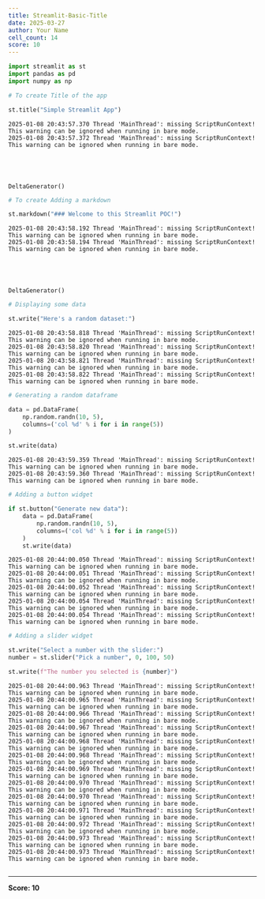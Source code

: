 ```yaml
---
title: Streamlit-Basic-Title
date: 2025-03-27
author: Your Name
cell_count: 14
score: 10
---
```


```python
import streamlit as st
import pandas as pd
import numpy as np
```


```python
# To create Title of the app
```


```python
st.title("Simple Streamlit App")
```

    2025-01-08 20:43:57.370 Thread 'MainThread': missing ScriptRunContext! This warning can be ignored when running in bare mode.
    2025-01-08 20:43:57.372 Thread 'MainThread': missing ScriptRunContext! This warning can be ignored when running in bare mode.





    DeltaGenerator()




```python
# To create Adding a markdown
```


```python
st.markdown("### Welcome to this Streamlit POC!")
```

    2025-01-08 20:43:58.192 Thread 'MainThread': missing ScriptRunContext! This warning can be ignored when running in bare mode.
    2025-01-08 20:43:58.194 Thread 'MainThread': missing ScriptRunContext! This warning can be ignored when running in bare mode.





    DeltaGenerator()




```python
# Displaying some data
```


```python
st.write("Here's a random dataset:")
```

    2025-01-08 20:43:58.818 Thread 'MainThread': missing ScriptRunContext! This warning can be ignored when running in bare mode.
    2025-01-08 20:43:58.820 Thread 'MainThread': missing ScriptRunContext! This warning can be ignored when running in bare mode.
    2025-01-08 20:43:58.821 Thread 'MainThread': missing ScriptRunContext! This warning can be ignored when running in bare mode.
    2025-01-08 20:43:58.822 Thread 'MainThread': missing ScriptRunContext! This warning can be ignored when running in bare mode.



```python
# Generating a random dataframe
```


```python
data = pd.DataFrame(
    np.random.randn(10, 5),
    columns=('col %d' % i for i in range(5))
)

st.write(data)
```

    2025-01-08 20:43:59.359 Thread 'MainThread': missing ScriptRunContext! This warning can be ignored when running in bare mode.
    2025-01-08 20:43:59.360 Thread 'MainThread': missing ScriptRunContext! This warning can be ignored when running in bare mode.



```python
# Adding a button widget
```


```python
if st.button("Generate new data"):
    data = pd.DataFrame(
        np.random.randn(10, 5),
        columns=('col %d' % i for i in range(5))
    )
    st.write(data)
```

    2025-01-08 20:44:00.050 Thread 'MainThread': missing ScriptRunContext! This warning can be ignored when running in bare mode.
    2025-01-08 20:44:00.051 Thread 'MainThread': missing ScriptRunContext! This warning can be ignored when running in bare mode.
    2025-01-08 20:44:00.052 Thread 'MainThread': missing ScriptRunContext! This warning can be ignored when running in bare mode.
    2025-01-08 20:44:00.054 Thread 'MainThread': missing ScriptRunContext! This warning can be ignored when running in bare mode.
    2025-01-08 20:44:00.054 Thread 'MainThread': missing ScriptRunContext! This warning can be ignored when running in bare mode.



```python
# Adding a slider widget
```


```python
st.write("Select a number with the slider:")
number = st.slider("Pick a number", 0, 100, 50)

st.write(f"The number you selected is {number}")
```

    2025-01-08 20:44:00.963 Thread 'MainThread': missing ScriptRunContext! This warning can be ignored when running in bare mode.
    2025-01-08 20:44:00.965 Thread 'MainThread': missing ScriptRunContext! This warning can be ignored when running in bare mode.
    2025-01-08 20:44:00.966 Thread 'MainThread': missing ScriptRunContext! This warning can be ignored when running in bare mode.
    2025-01-08 20:44:00.967 Thread 'MainThread': missing ScriptRunContext! This warning can be ignored when running in bare mode.
    2025-01-08 20:44:00.968 Thread 'MainThread': missing ScriptRunContext! This warning can be ignored when running in bare mode.
    2025-01-08 20:44:00.968 Thread 'MainThread': missing ScriptRunContext! This warning can be ignored when running in bare mode.
    2025-01-08 20:44:00.969 Thread 'MainThread': missing ScriptRunContext! This warning can be ignored when running in bare mode.
    2025-01-08 20:44:00.970 Thread 'MainThread': missing ScriptRunContext! This warning can be ignored when running in bare mode.
    2025-01-08 20:44:00.970 Thread 'MainThread': missing ScriptRunContext! This warning can be ignored when running in bare mode.
    2025-01-08 20:44:00.971 Thread 'MainThread': missing ScriptRunContext! This warning can be ignored when running in bare mode.
    2025-01-08 20:44:00.972 Thread 'MainThread': missing ScriptRunContext! This warning can be ignored when running in bare mode.
    2025-01-08 20:44:00.973 Thread 'MainThread': missing ScriptRunContext! This warning can be ignored when running in bare mode.
    2025-01-08 20:44:00.973 Thread 'MainThread': missing ScriptRunContext! This warning can be ignored when running in bare mode.



```python

```


---
**Score: 10**
